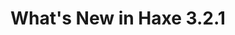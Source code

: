 [_template]: ../templates/roundup.html
[date]: / "2015-08-31 08:42:00"
[modified]: / "2015-31-21 08:42:00"
[published]: / "2015-08-31 08:42:00"
[“”]: a ""
# What's New in Haxe 3.2.1